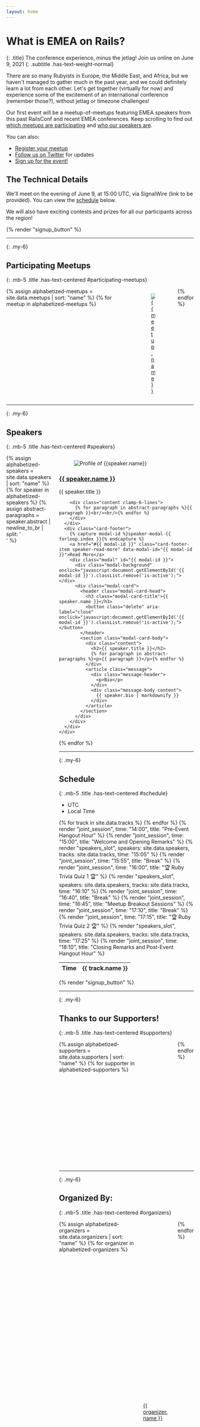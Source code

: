 ```yaml
---
layout: home
---
```


<div class="content" markdown=1>

# What is EMEA on Rails?
{: .title}
The conference experience, minus the jetlag! Join us online on June 9, 2021
{: .subtitle .has-text-weight-normal}

There are so many Rubyists in Europe, the Middle East, and Africa, but we haven't managed to gather much in the past year, and we could definitely learn a lot from each other. Let's get together (virtually for now) and experience some of the excitement of an international conference (remember those?), without jetlag or timezone challenges!

Our first event will be a meetup-of-meetups featuring EMEA speakers from this past RailsConf and recent EMEA conferences. Keep scrolling to find out [which meetups are participating](#participating-meetups) and [who our speakers are](#speakers).

You can also:

* [Register your meetup](https://forms.gle/s44Z78KySXYurX27A)
* [Follow us on Twitter](https://twitter.com/emeaonrails) for updates
* <a href="https://lu.ma/event/evt-zcbXUT9G4Y1sVBd" data-luma-action="checkout" data-luma-event-id="evt-zcbXUT9G4Y1sVBd">Sign up for the event!</a> 

## The Technical Details

We'll meet on the evening of June 9, at 15:00 UTC<span class="is-hidden is-parenthesized has-pre-space has-zone local-time" data-time="2021-06-09T15:00:00Z"></span>, via SignalWire (link to be provided). You can view the [schedule](#schedule) below.

We will also have exciting contests and prizes for all our participants across the region!

</div>

{% render "signup_button" %}

----
{: .my-6}

## Participating Meetups
{: .mb-5 .title .has-text-centered #participating-meetups}

<div class="columns is-mobile is-multiline is-justify-content-center">
{% assign alphabetized-meetups = site.data.meetups | sort: "name" %}
{% for meetup in alphabetized-meetups %}
  <div class="column is-half-mobile is-one-third-tablet is-one-quarter-desktop">
    <a href="{{meetup.homepage}}" target="_blank">
      <figure class="image is-2by1">
        <img src="https://res.cloudinary.com/caplan/image/upload/w_400,h_200,c_pad,f_auto,q_auto/v1/emea-on-rails-2021/meetups/{{meetup.logo}}-logo.jpg" alt="{{meetup.name}}" />
      </figure>
    </a>
  </div>
{% endfor %}
</div>

----
{: .my-6}

## Speakers
{: .mb-5 .title .has-text-centered #speakers}

<div class="columns is-multiline is-justify-content-center">
{% assign alphabetized-speakers = site.data.speakers | sort: "name" %}
{% for speaker in alphabetized-speakers %}
  {% assign abstract-paragraphs = speaker.abstract | newline_to_br | split: '<br />' %}
  <div class="column is-one-third-tablet" id="speaker-{{ speaker.name | downcase | replace: ' ', '-' }}-card">
    <div class="card">
      <div class="card-image">
        <figure class="image is-1by1">
          <img src="https://res.cloudinary.com/caplan/image/{% if speaker.avatar %}upload{% else %}twitter_name{% endif %}/w_400,h_400,c_fill,f_auto,q_auto/{% if speaker.avatar %}emea-on-rails-2021/speakers/{{speaker.avatar}}{% else %}{{speaker.twitter}}{% endif %}.jpg" alt="Profile of {{speaker.name}}" />
        </figure>
      </div>
      <div class="card-content">
        <div class="media">
          <div class="media-content">
            <a href="https://twitter.com/{{ speaker.twitter }}" target="_blank">
              <h3 class="title is-4">{{ speaker.name }}</h3>
            </a>
            <p class="subtitle is-6 is-italic min-2-line-height-mobile">{{ speaker.title }}</p>
          </div>
        </div>

        <div class="content clamp-6-lines">
          {% for paragraph in abstract-paragraphs %}{{ paragraph }}<br/><br/>{% endfor %}
        </div>
      </div>
      <div class="card-footer">
        {% capture modal-id %}speaker-modal-{{ forloop.index }}{% endcapture %}
        <a href="#{{ modal-id }}" class="card-footer-item speaker-read-more" data-modal-id="{{ modal-id }}">Read More</a>
        <div class="modal" id="{{ modal-id }}">
          <div class="modal-background" onclick="javascript:document.getElementById('{{ modal-id }}').classList.remove('is-active');"></div>
          <div class="modal-card">
            <header class="modal-card-head">
              <h3 class="modal-card-title">{{ speaker.name }}</h3>
              <button class="delete" aria-label="close" onclick="javascript:document.getElementById('{{ modal-id }}').classList.remove('is-active');"></button>
            </header>
            <section class="modal-card-body">
              <div class="content">
                <h2>{{ speaker.title }}</h2>
                {% for paragraph in abstract-paragraphs %}<p>{{ paragraph }}</p>{% endfor %}
              </div>
              <article class="message">
                <div class="message-header">
                  <p>Bio</p>
                </div>
                <div class="message-body content">
                  {{ speaker.bio | markdownify }}
                </div>
              </article>
            </section>
          </div>
        </div>
      </div>
    </div>
  </div>
{% endfor %}
</div>

----
{: .my-6}

## Schedule
{: .mb-5 .title .has-text-centered #schedule}

<div id="time-display-toggle" class="tabs is-toggle is-toggle-rounded">
  <ul>
    <li class="is-active" data-time="utc">
      <a class="button">
        <span>UTC</span>
      </a>
    </li>
    <li data-time="local">
      <a class="button">
        <span>Local Time<span class="is-hidden is-parenthesized has-pre-space only-zone local-time" data-time="2021-06-09T15:00:00Z"></span></span>
      </a>
    </li>
  </ul>
</div>

<div class="table-container">
  <table id="schedule-table" class="table is-striped is-fullwidth">
    <thead>
      <th>Time</th>
      {% for track in site.data.tracks %}
        <th>{{ track.name }}</th>
      {% endfor %}
    </thead>
    <tbody>
      {% render "joint_session", time: "14:00", title: "Pre-Event Hangout Hour" %}
      {% render "joint_session", time: "15:00", title: "Welcome and Opening Remarks" %}
      {% render "speakers_slot", speakers: site.data.speakers, tracks: site.data.tracks, time: "15:05" %}
      {% render "joint_session", time: "15:55", title: "Break" %}
      {% render "joint_session", time: "16:00", title: "🏆 Ruby Trivia Quiz 1 🏆" %}
      {% render "speakers_slot", speakers: site.data.speakers, tracks: site.data.tracks, time: "16:10" %}
      {% render "joint_session", time: "16:40", title: "Break" %}
      {% render "joint_session", time: "16:45", title: "Meetup Breakout Sessions" %}
      {% render "joint_session", time: "17:10", title: "Break" %}
      {% render "joint_session", time: "17:15", title: "🏆 Ruby Trivia Quiz 2 🏆" %}
      {% render "speakers_slot", speakers: site.data.speakers, tracks: site.data.tracks, time: "17:25" %}
      {% render "joint_session", time: "18:10", title: "Closing Remarks and Post-Event Hangout Hour" %}
    </tbody>
  </table>
</div>
{% render "signup_button" %}

----
{: .my-6}

## Thanks to our Supporters!
{: .mb-5 .title .has-text-centered #supporters}

<div class="columns is-mobile is-multiline is-justify-content-center">
{% assign alphabetized-supporters = site.data.supporters | sort: "name" %}
{% for supporter in alphabetized-supporters %}
  <div class="column is-half-mobile is-one-third-tablet is-one-quarter-desktop">
    <a href="{{supporter.homepage}}" target="_blank">
      <figure class="image is-2by1">
        <img src="https://res.cloudinary.com/caplan/image/upload/w_400,h_200,c_pad,f_auto,q_auto/v1/emea-on-rails-2021/supporters/{{supporter.logo}}-logo.jpg" alt="{{supporter.name}}" />
      </figure>
    </a>
  </div>
{% endfor %}
</div>

----
{: .my-6}

## Organized By:
{: .mb-5 .title .has-text-centered #organizers}

<div class="columns is-mobile is-multiline is-justify-content-center">
{% assign alphabetized-organizers = site.data.organizers | sort: "name" %}
{% for organizer in alphabetized-organizers %}
  <div class="column is-2-desktop is-3-tablet is-6-mobile is-flex" style="justify-content: center;">
     <a href="{% if speaker.link %}{{ speaker.link }}{% else %}https://twitter.com/{{ speaker.twitter }}{% endif %}" target="_blank">
      <figure class="image is-128x128">
          <img src="https://res.cloudinary.com/caplan/image/{% if organizer.avatar %}upload{% else %}twitter_name{% endif %}/w_256,h_256,c_fill,r_max,f_auto,q_auto/{% if organizer.avatar %}emea-on-rails-2021/organizers/{{organizer.avatar}}{% else %}{{organizer.twitter}}{% endif %}.jpg" alt="Profile of {{organizer.name}}" />
      </figure>
      <div class="has-text-centered has-text-weight-semibold is-size-5">
        {{ organizer.name }}
      </div>
    </a>
  </div>
{% endfor %}
</div>

<script id="luma-checkout" src="https://embed.lu.ma/checkout-button.js"></script>
<script type="text/javascript">
  var forEach = Array.prototype.forEach;

  document.body.addEventListener("keyup", function(e) {
    if (e.keyCode !== 27) return;
    var modal = document.getElementsByClassName("modal is-active")[0];
    if (modal) modal.classList.remove('is-active');
  });

  forEach.call(document.querySelectorAll(".speaker-schedule-listing a.talk-modal-link"), function(el) {
    el.addEventListener("click", function(e) {
      if (!el.dataset.speakerSlug) return;
      e.preventDefault();
      var modalId = document.querySelector("#speaker-" + el.dataset.speakerSlug + "-card .card-footer a.speaker-read-more").dataset.modalId;
      document.getElementById(modalId).classList.add('is-active');
    });
  });

  forEach.call(document.getElementsByClassName("speaker-read-more"), function(el) {
    el.addEventListener("click", function(e) {
      e.preventDefault();
      document.getElementById(el.dataset.modalId).classList.add('is-active');
    });
  });

  forEach.call(document.getElementsByClassName('local-time'), function(el) {
    var time = (new Date(Date.parse(el.dataset.time))).toLocaleTimeString('en-us',{timeZoneName:'short', hour12: false}).replace(/:\d\d /, ' ');
    if (el.classList.contains("only-zone")) {
      time = time.split(' ')[1];
    } else if (!el.classList.contains("has-zone")) {
      time = time.split(' ')[0];
    }
    if (el.classList.contains("is-parenthesized")) time = "(" + time + ")";
    if (el.classList.contains("has-pre-space")) time = " " + time;
    el.innerHTML = time;
    el.classList.remove('is-hidden');
  });

  var timeToggles = document.body.querySelectorAll("#time-display-toggle li");
  forEach.call(timeToggles, function(el) {
    el.addEventListener("click", function(e) {
      forEach.call(timeToggles, function(el) { el.classList.remove('is-active'); });
      el.classList.add('is-active');
      if (el.dataset.time == "utc") {
        forEach.call(document.body.querySelectorAll("#schedule-table .utc-time"), function(el) {
          el.classList.remove("is-hidden");
        });
        forEach.call(document.body.querySelectorAll("#schedule-table .local-time"), function(el) {
          el.classList.add("is-hidden");
        });
      } else {
        forEach.call(document.body.querySelectorAll("#schedule-table .local-time"), function(el) {
          el.classList.remove("is-hidden");
        });
        forEach.call(document.body.querySelectorAll("#schedule-table .utc-time"), function(el) {
          el.classList.add("is-hidden");
        });
      }
    });
  });
  document.body.querySelector("#time-display-toggle li[data-time=local]").click()
</script>
